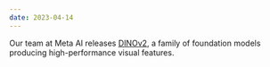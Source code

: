 ```yaml
---
date: 2023-04-14
---
```


Our team at Meta AI releases [DINOv2](publications/dinov2/), a family of foundation models producing high-performance visual features.
